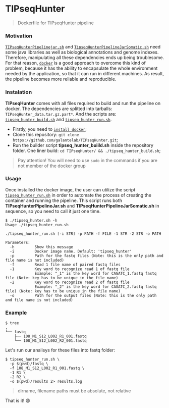 # TIPseqHunter
> Dockerfile for TIPseqHunter pipeline

### Motivation
[`TIPseqHunterPipelinejar.sh`](https://github.com/galantelab/TIPseqHunter/blob/master/TIPseqHunterPipelineJar.sh) and [`TipseqHunterPipelineJarSomatic.sh`](https://github.com/galantelab/TIPseqHunter/blob/master/TIPseqHunterPipelineJarSomatic.sh) need some java libraries as well as biological annotations and genome indexes. Therefore, manipulating all these dependencies ends up being troublesome. For that reason, [`docker`](https://www.docker.com/) is a good approach to overcome this kind of problem, because it has the ability to encapsulate the whole environment needed by the application, so that it can run in different machines. As result, the pipeline becomes more reliable and reproducible.

### Instalation
**TIPseqHunter** comes with all files required to build and run the pipeline on docker. The dependencies are splitted into tarballs: `TIPseqHunter_data.tar.gz.part*`. And the scripts are: [`tipseq_hunter_build.sh`](https://github.com/galantelab/TIPseqHunter/blob/master/tipseq_hunter_build.sh) and [`tipseq_hunter_run.sh`](https://github.com/galantelab/TIPseqHunter/blob/master/tipseq_hunter_run.sh).

* Firstly, you need to [`install docker`](https://docs.docker.com/install/);
* Clone this repository: `git clone https://github.com/galantelab/TIPseqHunter.git`;
* Run the builder script **tipseq_hunter_buiild.sh** inside the repository folder. One liner build: `cd TIPseqHunter/ && ./tipseq_hunter_build.sh`;

> Pay attention! You will need to use `sudo` in the commands if you are not member of the docker group

### Usage
Once installed the docker image, the user can utilize the script [`tipseq_hunter_run.sh`](https://github.com/galantelab/TIPseqHunter/blob/master/tipseq_hunter_run.sh) in order to automate the process of creating the container and running the pipeline. This script runs both **TIPseqHunterPipelineJar.sh** and **TIPseqHunterPipelineJarSomatic.sh** in sequence, so you need to call it just one time.

```
$ ./tipseq_hunter.sh -h
Usage ./tipseq_hunter_run.sh

./tipseq_hunter_run.sh [-i STR] -p PATH -f FILE -1 STR -2 STR -o PATH

Parameters:
  -h         Show this message
  -i         Docker image name. Default: 'tipseq_hunter'
  -p         Path for the fastq files (Note: this is the only path and file name is not included)
  -f         Read 1 file name of paired fastq files
  -1         Key word to recognize read 1 of fastq file
             Example: "_1" is the key word for CAGATC_1.fastq fastq file (Note: key has to be unique in the file name)
  -2         Key word to recognize read 2 of fastq file
             Example: "_2" is the key word for CAGATC_2.fastq fastq file) (Note: key has to be unique in the file name)
  -o         Path for the output files (Note: this is the only path and file name is not included)

```
### Example
```
$ tree
.
└── fastq
    ├── 108_M1_S12_L002_R1_001.fastq
    └── 108_M1_S12_L002_R2_001.fastq

```
Let's run our analisys for these files into fastq folder:
```
$ tipseq_hunter_run.sh \
  -p $(pwd)/fastq \
  -f 108_M1_S12_L002_R1_001.fastq \
  -1 R1 \
  -2 R2 \
  -o $(pwd)/results 2> results.log
```
> dirname, filename paths must be absolute, not relative

That is it! :smile:
